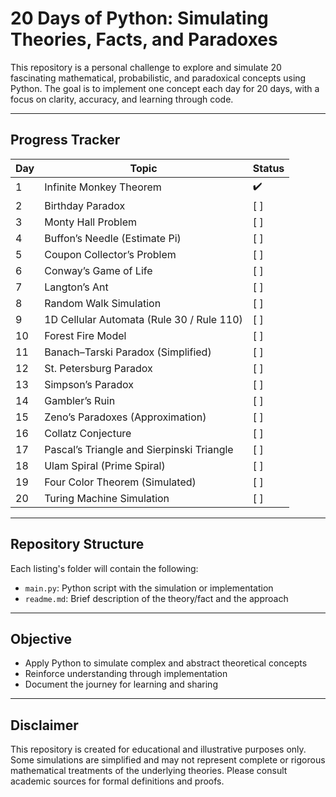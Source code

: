 # 20 Days of Python: Simulating Theories, Facts, and Paradoxes

This repository is a personal challenge to explore and simulate 20 fascinating mathematical, probabilistic, and paradoxical concepts using Python. The goal is to implement one concept each day for 20 days, with a focus on clarity, accuracy, and learning through code.

---

## Progress Tracker

| Day | Topic | Status |
|-----|-------------------------------|--------|
| 1   | Infinite Monkey Theorem       | ✔️   |
| 2   | Birthday Paradox              | [ ]    |
| 3   | Monty Hall Problem            | [ ]    |
| 4   | Buffon’s Needle (Estimate Pi) | [ ]    |
| 5   | Coupon Collector’s Problem    | [ ]    |
| 6   | Conway’s Game of Life         | [ ]    |
| 7   | Langton’s Ant                 | [ ]    |
| 8   | Random Walk Simulation        | [ ]    |
| 9   | 1D Cellular Automata (Rule 30 / Rule 110) | [ ] |
| 10  | Forest Fire Model             | [ ]    |
| 11  | Banach–Tarski Paradox (Simplified) | [ ] |
| 12  | St. Petersburg Paradox        | [ ]    |
| 13  | Simpson’s Paradox             | [ ]    |
| 14  | Gambler’s Ruin                | [ ]    |
| 15  | Zeno’s Paradoxes (Approximation) | [ ] |
| 16  | Collatz Conjecture            | [ ]    |
| 17  | Pascal’s Triangle and Sierpinski Triangle | [ ] |
| 18  | Ulam Spiral (Prime Spiral)    | [ ]    |
| 19  | Four Color Theorem (Simulated) | [ ]   |
| 20  | Turing Machine Simulation     | [ ]    |

---

## Repository Structure

Each listing's folder will contain the following:

- `main.py`: Python script with the simulation or implementation
- `readme.md`: Brief description of the theory/fact and the approach
---

## Objective

- Apply Python to simulate complex and abstract theoretical concepts
- Reinforce understanding through implementation
- Document the journey for learning and sharing

---

## Disclaimer

This repository is created for educational and illustrative purposes only. Some simulations are simplified and may not represent complete or rigorous mathematical treatments of the underlying theories. Please consult academic sources for formal definitions and proofs.
